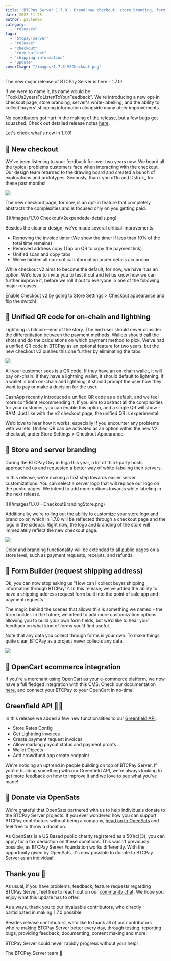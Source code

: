 ```yaml
---
title: "BTCPay Server 1.7.0 - Brand-new checkout, store branding, form builder (request shipping address)"
date: 2022-11-25
author: pavlenex
category:
  - "releases"
tags:
  - "btcpay-server"
  - "release"
  - "checkout"
  - "form builder"
  - "shipping information"
  - "update"
coverImage: "/images/1.7.0-V2Checkout.png"
---
```

The new major release of BTCPay Server is here - 1.7.0!

If we were to name it, its name would be "TookUs2yearsToListenToYourFeedback". We're introducing a new opt-in checkout page, store branding, server's white-labelling, and the ability to collect buyers' shipping information alongside many other improvements.

No contributors got hurt in the making of the release, but a few bugs got squashed. Check out detailed release notes [here](https://github.com/btcpayserver/btcpayserver/releases/tag/v1.7.0).

Let's check what's new in 1.7.0!

## 🛒 New checkout

We've been listening to your feedback for over two years now. We heard all the typical problems customers face when interacting with the checkout. Our design team returned to the drawing board and created a bunch of explorations and prototypes. Seriously, thank you d11n and Dstruk_ for these past months!

![](/images/1.7.0-V2Checkout.png)

The new checkout page, for now, is an opt-in feature that completely abstracts the complexities and is focused only on you getting paid.

![](/images/1.7.0 CheckoutV2expandede-details.png)

Besides the cleaner design, we’ve made several critical improvements:
- Removing the invoice timer (We show the timer if less than 10% of the total time remains)
- Removed address copy (Tap on QR to copy the payment link)
- Unified scan and copy tabs
- We’ve hidden all non-critical information under details accordion

While checkout v2 aims to become the default, for now, we have it as an option. We’d love to invite you to test it out and let us know how we can further improve it, before we roll it out to everyone in one of the following major releases.

Enable Checkout v2 by going to Store Settings > Checkout appearance and flip the switch!

## 🧾 Unified QR code for on-chain and lightning

Lightning is bitcoin—end of the story. The end user should never consider the differentiation between the payment methods. Wallets should call the shots and do the calculations on which payment method to pick. We’ve had a unified QR code in BTCPay as an optional feature for two years, but the new checkout v2 pushes this one further by eliminating the tabs.

![](/images/1.7.0-UnifiedQRvsRerular.png)

All your customer sees is a QR code. If they have an on-chain wallet, it will pay on-chain. If they have a lightning wallet, it should default to lightning. If a wallet is both on-chain and lightning, it should prompt the user how they want to pay or make a decision for the user.

CashApp recently introduced a unified QR code as a default, and we feel more confident recommending it. If you aim to abstract all the complexities for your customer, you can enable this option, and a single QR will show - BAM. Just like with the v2 checkout page, the unified QR is experimental.

We’d love to hear how it works, especially if you encounter any problems with wallets. Unified QR can be activated as an option within the new V2 checkout, under Store Settings > Checkout Appearance.

## 🎨 Store and server branding

During the BTCPay Day in Riga this year, a lot of third-party hosts approached us and requested a better way of white-labeling their servers.

In this release, we’re making a first step towards easier server customizations. You can select a server logo that will replace our logo on the public pages. We intend to add more options towards white labeling in the next release.

![](/images/1.7.0 - CheckoutBrandingStore.png)

Additionally, we’re rolling out the ability to customize your store logo and brand color, which in 1.7.0 will be reflected through a checkout page and the logo in the sidebar. Right now, the logo and branding of the store will immediately reflect the new checkout page.

![](/images/1.7.0-CheckoutBranding.png)

Color and branding functionality will be extended to all public pages on a store level, such as payment requests, receipts, and refunds.

## 🚚 Form Builder (request shipping address)

Ok, you can now stop asking us “How can I collect buyer shipping information through BTCPay”?. In this release, we’ve added the ability to have a shipping address request form built into the point of sale app and payment requests.

The magic behind the scenes that allows this is something we named - the form builder. In the future, we intend to add more customization options allowing you to build your own form fields, but we’d like to hear your feedback on what kind of forms you’d find useful.

Note that any data you collect through forms is your own. To make things quite clear, BTCPay as a project never collects any data.

![](/images/1.7.0-Formbuilder.png)

## 🏪 OpenCart ecommerce integration
If you're a merchant using OpenCart as your e-commerce platform, we now have a full fledged integration with this CMS. Check our documentation [here](https://docs.btcpayserver.org/OpenCart/), and connect your BTCPay to your OpenCart in no-time!

## Greenfield API 👩‍💻

In this release we added a few new functionalities to our [Greenfield API](https://docs.btcpayserver.org/API/Greenfield/v1/).

- Store Rates Config
- Get Lightning invoices
- Create payment request invoices
- Allow marking payout status and payment proofs
- Wallet Objects
- Add crowdfund app create endpoint

We're noticing an uptrend in people building on top of BTCPay Server. If you're building something with our Greenfield API, we're always looking to get more feedback on how to improve it and we love to see what you've made!

## 🫶 Donate via OpenSats

We're grateful that OpenSats partnered with us to help individuals donate to the BTCPay Server projects. If you ever wondered how you can support BTCPay contributors without being a company, [head on to OpenSats](https://opensats.org/projects/btcpayserver) and feel free to throw a donation.

As OpenSats is a US Based public charity registered as a 501(c)(3), you can apply for a tax deduction on these donations. This wasn't previously possible, as BTCPay Server Foundation works differently. With the opportunity given by OpenSats, it's now possible to donate to BTCPay Server as an individual!

## Thank you 💚

As usual, if you have problems, feedback, feature requests regarding BTCPay Server, feel free to reach out on our [community chat](https://chat.btcpayserver.org/). We hope you enjoy what this update has to offer.

As always, thank you to our invaluable contributors, who directly participated in making 1.7.0 possible.

Besides release contributors, we'd like to thank all of our contributors who're making BTCPay Server better every day, through testing, reporting bugs, providing feedback, documenting, content making and more!

BTCPay Server could never rapidly progress without your help!

The BTCPay Server team 💚
